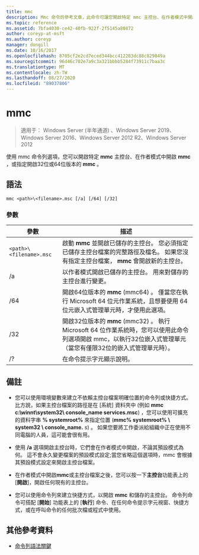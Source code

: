 ```yaml
---
title: mmc
description: Mmc 命令的參考文章，此命令可讓您開啟特定 mmc 主控台、在作者模式中開啟 mmc，或指定以開啟32位或64位版本的 mmc。
ms.topic: reference
ms.assetid: 7bfa4030-ce42-40fb-922f-2f5145a80872
author: coreyp-at-msft
ms.author: coreyp
manager: dongill
ms.date: 10/16/2017
ms.openlocfilehash: 8705cf2e2cd7eced344bcc412283dc88c829849a
ms.sourcegitcommit: 96d46c702e7a9c3a321bbbb5284f73911c7baa3c
ms.translationtype: MT
ms.contentlocale: zh-TW
ms.lasthandoff: 08/27/2020
ms.locfileid: "89037806"
---
```

# <a name="mmc"></a>mmc

> 適用于： Windows Server (半年通道) 、Windows Server 2019、Windows Server 2016、Windows Server 2012 R2、Windows Server 2012

使用 mmc 命令列選項，您可以開啟特定 **mmc** 主控台、在作者模式中開啟 **mmc** ，或指定開啟32位或64位版本的 **mmc** 。

## <a name="syntax"></a>語法

```
mmc <path>\<filename>.msc [/a] [/64] [/32]
```

### <a name="parameters"></a>參數

| 參數 | 描述 |
| --------- | ----------- |
| `<path>\<filename>.msc` | 啟動 **mmc** 並開啟已儲存的主控台。 您必須指定已儲存主控台檔案的完整路徑及檔名。 如果您沒有指定主控台檔案， **mmc** 會開啟新的主控台。 |
| /a | 以作者模式開啟已儲存的主控台。  用來對儲存的主控台進行變更。 |
| /64 | 開啟64位版本的 **mmc** (mmc64) 。 僅當您在執行 Microsoft 64 位元作業系統，且想要使用 64 位元嵌入式管理單元時，才使用此選項。 |
| /32 | 開啟32位版本的 **mmc** (mmc32) 。 執行 Microsoft 64 位作業系統時，您可以使用此命令列選項開啟 mmc，以執行32位嵌入式管理單元（當您有僅限32位的嵌入式管理單元時）。 |
| /? | 在命令提示字元顯示說明。 |

## <a name="remarks"></a>備註

- 您可以使用環境變數來建立不依賴主控台檔案明確位置的命令列或快捷方式。 比方說，如果主控台檔案的路徑是在 [系統] 資料夾中 (例如 **mmc c:\winnt\system32\ console_name services.msc**) ，您可以使用可擴充的資料字串 **% systemroot%** 來指定位置 (**mmc% systemroot% \ system32 \ console_name.** s) 。 如果您要將工作委派給組織中正在使用不同電腦的人員，這可能會很有用。

- 使用 **/a** 選項開啟主控台時，它們會在作者模式中開啟，不論其預設模式為何。 這不會永久變更檔案的預設模式設定;當您省略這個選項時，mmc 會根據其預設模式設定來開啟主控台檔案。

- 在作者模式中開啟**mmc**或主控台檔案之後，您可以按一下**主控台**功能表上的 [**開啟**]，開啟任何現有的主控台。

- 您可以使用命令列來建立快捷方式，以開啟 **mmc** 和儲存的主控台。 命令列命令可搭配 [**開始**] 功能表上的 [**執行**] 命令、在任何命令提示字元視窗、快捷方式，或在呼叫命令的任何批次檔或程式中使用。

## <a name="additional-references"></a>其他參考資料

- [命令列語法關鍵](command-line-syntax-key.md)
